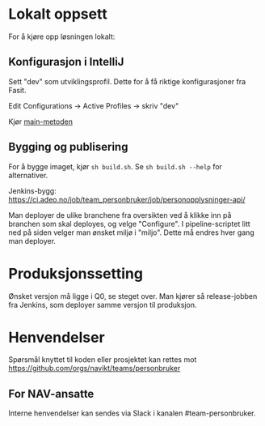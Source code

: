 # Lokalt oppsett

For å kjøre opp løsningen lokalt:

## Konfigurasjon i IntelliJ

Sett "dev" som utviklingsprofil. Dette for å få riktige konfigurasjoner fra Fasit.

Edit Configurations -> Active Profiles -> skriv "dev"

Kjør [main-metoden](src/test/java/no/nav/personopplysninger/api/TestLauncher.java)


## Bygging og publisering

For å bygge imaget, kjør `sh build.sh`. Se `sh build.sh --help` for alternativer.

Jenkins-bygg: https://ci.adeo.no/job/team_personbruker/job/personopplysninger-api/

Man deployer de ulike branchene fra oversikten ved å klikke inn på branchen som skal deployes,
og velge "Configure". I pipeline-scriptet litt ned på siden velger man ønsket miljø i "miljo".
Dette må endres hver gang man deployer.


# Produksjonssetting

Ønsket versjon må ligge i Q0, se steget over. Man kjører så release-jobben fra Jenkins, som deployer 
samme versjon til produksjon.

# Henvendelser

Spørsmål knyttet til koden eller prosjektet kan rettes mot https://github.com/orgs/navikt/teams/personbruker

## For NAV-ansatte

Interne henvendelser kan sendes via Slack i kanalen #team-personbruker.
